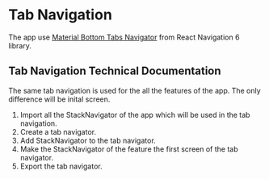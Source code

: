 # Tab Navigation

The app use [Material Bottom Tabs Navigator](https://reactnavigation.org/docs/material-bottom-tab-navigator) from React Navigation 6 library.

## Tab Navigation Technical Documentation

The same tab navigation is used for the all the features of the app. The only difference will be inital screen.

1. Import all the StackNavigator of the app which will be used in the tab navigation.
2. Create a tab navigator.
3. Add StackNavigator to the tab navigator.
4. Make the StackNavigator of the feature the first screen of the tab navigator.
5. Export the tab navigator.
